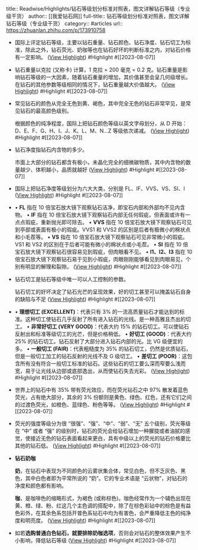 title:: Readwise/Highlights/钻石等级划分标准对照表，图文详解钻石等级（专业级干货）
author:: [[我爱钻石网]]
full-title:: 钻石等级划分标准对照表，图文详解钻石等级（专业级干货）
category:: #articles
url:: https://zhuanlan.zhihu.com/p/173910758

- 国际上评定钻石等级，主要以钻石重量、钻石颜色、钻石净度、钻石切工为标准，除此之外，钻石荧光、奶咖等也在钻石好坏的判断标准之内，对钻石价格有一定影响。 ([View Highlight](https://read.readwise.io/read/01h77jpsxmha45exhbjdqdndnk)) #Highlight #[[2023-08-07]]
- 钻石重量以克拉 (又称卡) 计算，1 克拉 = 200 毫克 = 0.2 克。钻石重量是影响钻石等级的一大因素，随着钻石重量的增加，其价值甚至会呈几何级增长。在钻石的其他参数等级相同的情况下，钻石重量越大价值越大。 ([View Highlight](https://read.readwise.io/read/01h77jq7frdebwyhmvqc0fz436)) #Highlight #[[2023-08-07]]
- 常见钻石的颜色从完全无色到黄、褐色，其中完全无色的钻石非常罕见，是常见钻石的最高颜色级别。
  
  根据颜色的纯净程度，国际上把钻石颜色等级以英文字母划分，从 D 开始：D、E、F、G、H、I、J、K、L、M、N...Z 等级依次递减。 ([View Highlight](https://read.readwise.io/read/01h77jqzaccrrgc3hvehkwn60x)) #Highlight #[[2023-08-07]]
- 钻石净度指钻石内含物的多少。
  
  市面上大部分的钻石都含有极小，未晶化完全的细微碳物质，其中内含物的数量越少、体积越小，品质就越好 ([View Highlight](https://read.readwise.io/read/01h77jsgh9kee3k891p03dzd47)) #Highlight #[[2023-08-07]]
- 国际上把钻石净度等级划分为六大大类，分别是 FL、IF、VVS、VS、SI、I ([View Highlight](https://read.readwise.io/read/01h77jspvdn36zc5rmamsmxk9n)) #Highlight #[[2023-08-07]]
- •   **FL** 指在 10 倍宝石放大镜下观察钻石洁净，即宝石内部和外部均不见内含物。
  •   **IF** 指在 10 倍宝石放大镜下观察钻石内部无任何瑕疵，但表面或许有一点点瑕疵，重新抛光即可除去。
  •   **VVS** 指在 10 倍宝石放大镜下观察钻石可见到亭部或表面有极小的瑕疵。VVS1 和 VVS2 的区别是后者有极微小的棉状点和小毛茬等。
  •   **VS** 指在 10 倍宝石放大镜下观察钻石可见非常微小的瑕疵。VS1 和 VS2 的区别在于后者可能有微小的棉状点或小毛茬。
  •   **SI** 指在 10 倍宝石放大镜下观察钻石很容易见到瑕疵，但肉眼看不见。
  •   **I1、I2、I3** 指在 10 倍宝石放大镜下观察钻石易于见到小瑕疵，肉眼刚刚能够看见到肉眼易见，个别有明显的解理和裂隙。 ([View Highlight](https://read.readwise.io/read/01h77jv4vvm9wnwaj3zepr30rc)) #Highlight #[[2023-08-07]]
- 钻石切工是钻石等级中唯一可以人工控制的参数。
  
  钻石切工的好坏决定了钻石光芒的呈现效果，好的切工甚至可以掩盖钻石自身的缺陷与不足 ([View Highlight](https://read.readwise.io/read/01h77jx2254b1vw63f5d8by8n8)) #Highlight #[[2023-08-07]]
- •   **理想切工 (EXCELLENT)**：代表只有 3% 的一流高质量钻石才能达到的标准。这种切工使钻石几乎反射了所有进入钻石的光线。是一种高雅且杰出的切工。
  •   **非常好切工 (VERY GOOD)**：代表大约 15% 的钻石切工。可以使钻石反射出和标准等级切工的光芒，但是价格稍低。
  •   **好切工 (GOOD)**：代表大约 25% 的钻石切工。钻石反射了大部分进入钻石内部的光。比 VG 级便宜的多。
  •   **一般切工 (FAIR)**：代表粗糙度为 35% 的钻石切工，仍然是优质钻石，但是一般切工加工的钻石反射的光线不及 G 级切工。
  •   **差切工 (POOR)**：这包含所有没有符合一般切工标准的钻石。这些钻石的切工要么深而窄要么浅而宽，易于让光线从边部或底部逸出，从而使钻石失去光彩。 ([View Highlight](https://read.readwise.io/read/01h77jxrp0f1jc8kc84nbkv5h4)) #Highlight #[[2023-08-07]]
- 世界上的钻石中有 35% 带有荧光效应，而在荧光钻石之中 97% 散发着蓝色荧光，占有绝大部分，其余的 3% 份额则是黄色、绿色、红色，还有它们之间的过渡色荧光，如橙色、蓝绿色、粉色等等。 ([View Highlight](https://read.readwise.io/read/01h77jy4bc6cazk0rjzb5gntsq)) #Highlight #[[2023-08-07]]
- 荧光的强度等级分为很 “很强”、“强”、“中”、“弱”、“无” 五个级别，荧光等级在 “中” 或者 “强” 的级别时，钻石的荧光会给钻石增加一种朦胧或者油腻的感觉，使接近无色的钻石表面看起来更白，具有中级以上的荧光的钻石价格要比其他的钻石低。 ([View Highlight](https://read.readwise.io/read/01h77jyjf1qd9rej0kar84kbma)) #Highlight #[[2023-08-07]]
- **钻石奶咖**
  
  **奶**，在钻石中表现为不同颜色的云雾状集合体，常见白色，但不乏灰色、黑色，其中白色者即为平常所说的 “奶”。它的专业术语是 “云状物”，对钻石的净度和颜色都有影响。
  
  **咖**，是咖啡色的缩略形式，为褐色 (或称棕色)。咖色经常作为一个辅色出现在黄、橙、绿、粉、红这几个主色调的搭配中，除了在棕色彩钻中的棕色是有益色彩外，在其余色系包括开普色系钻石中均为有害色，会严重降低主色的纯净度和明亮度。 ([View Highlight](https://read.readwise.io/read/01h77jz7p831pat1n7exwbdkd8)) #Highlight #[[2023-08-07]]
- 如若**选购普通白色钻石，就要排除奶咖选项**，否则会对钻石的整体效果产生不小影响，降低钻石等级 ([View Highlight](https://read.readwise.io/read/01h77jzv0cjkq6k80t4yfjfjsm)) #Highlight #[[2023-08-07]]